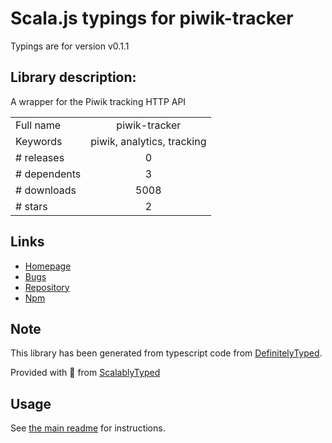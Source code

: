 
# Scala.js typings for piwik-tracker

Typings are for version v0.1.1

## Library description:
A wrapper for the Piwik tracking HTTP API

|                    |                 |
| ------------------ | :-------------: |
| Full name          | piwik-tracker |
| Keywords           | piwik, analytics, tracking |
| # releases         | 0 |
| # dependents       | 3 |
| # downloads        | 5008 |
| # stars            | 2 |

## Links
- [Homepage](https://github.com/fhemberger/piwik-tracker)
- [Bugs](https://github.com/fhemberger/piwik-tracker/issues)
- [Repository](https://github.com/fhemberger/piwik-tracker)
- [Npm](https://www.npmjs.com/package/piwik-tracker)
    


## Note
This library has been generated from typescript code from [DefinitelyTyped](https://definitelytyped.org).

Provided with :purple_heart: from [ScalablyTyped](https://github.com/oyvindberg/ScalablyTyped)

## Usage
See [the main readme](../../readme.md) for instructions.


